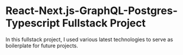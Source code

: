 # React-Next.js-GraphQL-Postgres-Typescript Fullstack Project
In this fullstack project, I used various latest technologies to serve as boilerplate for future projects. 


